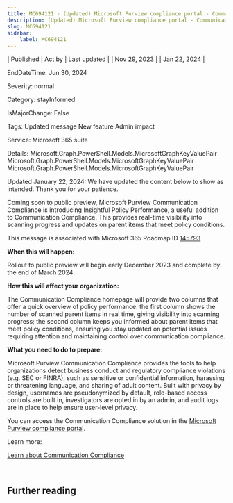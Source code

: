 ```yaml
---
title: MC694121 - (Updated) Microsoft Purview compliance portal - Communication Compliance Insightful Policy Performance - Public Preview
description: (Updated) Microsoft Purview compliance portal - Communication Compliance Insightful Policy Performance - Public Preview
slug: MC694121
sidebar:
    label: MC694121
---
```


| Published | Act by | Last updated |
| Nov 29, 2023 |  | Jan 22, 2024 |

EndDateTime: Jun 30, 2024

Severity: normal

Category: stayInformed

IsMajorChange: False

Tags: Updated message New feature Admin impact

Service: Microsoft 365 suite

Details: Microsoft.Graph.PowerShell.Models.MicrosoftGraphKeyValuePair Microsoft.Graph.PowerShell.Models.MicrosoftGraphKeyValuePair Microsoft.Graph.PowerShell.Models.MicrosoftGraphKeyValuePair

<p style="">Updated January 22, 2024: We have updated the content below to show as intended. Thank you for your patience.</p><p style="">Coming soon to public preview, Microsoft Purview Communication Compliance is introducing Insightful Policy Performance, a useful  addition to Communication Compliance. This provides real-time visibility into scanning progress and updates on parent items that meet policy conditions.</p>
<p>This message is associated with Microsoft 365 Roadmap ID <a href="https://www.microsoft.com/microsoft-365/roadmap?filters=&amp;searchterms=145793" target="_blank">145793</a></p>
<p><b>When this will happen:</b></p>

<p>Rollout to public preview will begin early December 2023 and complete by the end of March 2024.</p>

<p><b>How this will affect your organization:</b></p>

<p>The Communication Compliance homepage will provide two columns that offer a quick overview of policy performance: the first column shows the number of scanned parent items in real time, giving visibility into scanning progress; the second column keeps you informed about parent items that meet policy conditions, ensuring you stay updated on potential issues requiring attention and maintaining control over communication compliance.</p>
<p><b>What you need to do to prepare:</b></p>
<p>Microsoft Purview Communication Compliance provides the tools to help organizations detect business conduct and regulatory compliance violations (e.g. SEC or FINRA), such as sensitive or confidential information, harassing or threatening language, and sharing of adult content. Built with privacy by design, usernames are pseudonymized by default, role-based access controls are built in, investigators are opted in by an admin, and audit logs are in place to help ensure user-level privacy.</p><p>You can access the Communication Compliance solution in the <a href="https://purview.microsoft.com/compliance" target="_blank">Microsoft Purview compliance portal</a>.</p><p> 
</p><p>Learn more: 
</p><p><a href="https://docs.microsoft.com/microsoft-365/compliance/communication-compliance?view=o365-worldwide" target="_blank">Learn about Communication Compliance</a>  
</p><p><br></p>

## Further reading
